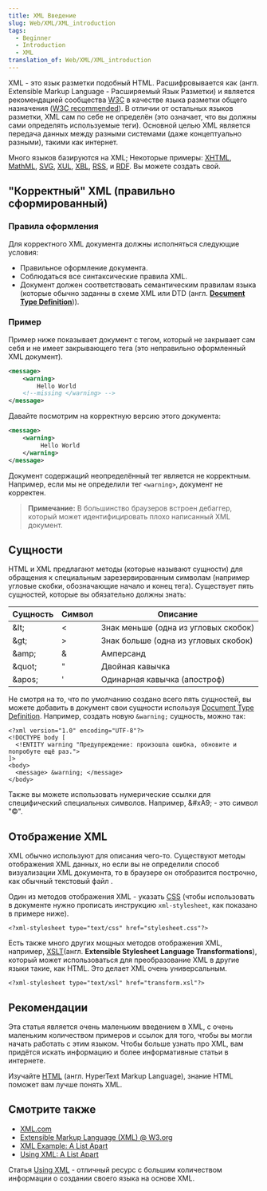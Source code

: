 ```yaml
---
title: XML Введение
slug: Web/XML/XML_introduction
tags:
  - Beginner
  - Introduction
  - XML
translation_of: Web/XML/XML_introduction
---
```


XML - это язык разметки подобный HTML. Расшифровывается как (англ. Extensible Markup Language - Расширяемый Язык Разметки) и является рекомендацией сообщества [W3C](https://www.w3.org) в качестве языка разметки общего назначения ([W3C recommended](https://www.w3.org/TR/xml/)). В отличии от остальных языков разметки, XML сам по себе не определён (это означает, что вы должны сами определять используемые теги). Основной целью XML является передача данных между разными системами (даже концептуально разными), такими как интернет.

Много языков базируются на XML; Некоторые примеры: [XHTML](/ru/docs/Glossary/XHTML), [MathML](/ru/docs/Web/MathML), [SVG](/ru/docs/Web/SVG), [XUL](/ru/docs/Mozilla/Tech/XUL), [XBL](/ru/docs/Mozilla/Tech/XBL), [RSS](/ru/docs/Web/RSS), и [RDF](/ru/docs/RDF). Вы можете создать свой.

## "Корректный" XML (правильно сформированный)

### Правила оформления

Для корректного XML документа должны исполняться следующие условия:

- Правильное оформление документа.
- Соблюдаться все синтаксические правила XML.
- Документ должен соответствовать семантическим правилам языка (которые обычно заданны в схеме XML или DTD (англ. **[Document Type Definition](/ru/docs/Glossary/DTD)**)).

### Пример

Пример ниже показывает документ с тегом, который не закрывает сам себя и не имеет закрывающего тега (это неправильно оформленный XML документ).

```xml
<message>
    <warning>
        Hello World
    <!--missing </warning> -->
</message>
```

Давайте посмотрим на корректную версию этого документа:

```xml
<message>
    <warning>
         Hello World
    </warning>
</message>
```

Документ содержащий неопределённый тег является не корректным. Например, если мы не определили тег `<warning>`, документ не корректен.

> **Примечание:** В большинство браузеров встроен дебаггер, который может идентифицировать плохо написанный XML документ.

## Сущности

HTML и XML предлагают методы (которые называют сущности) для обращения к специальным зарезервированным символам (например угловые скобки, обозначающие начало и конец тега). Существует пять сущностей, которые вы обязательно должны знать:

| Сущность | Символ | Описание                             |
| -------- | ------ | ------------------------------------ |
| \&lt;    | <      | Знак меньше (одна из угловых скобок) |
| \&gt;    | >      | Знак больше (одна из угловых скобок) |
| \&amp;   | &      | Амперсанд                            |
| \&quot;  | "      | Двойная кавычка                      |
| \&apos;  | '      | Одинарная кавычка (апостроф)         |

Не смотря на то, что по умолчанию создано всего пять сущностей, вы можете добавить в документ свои сущности используя [Document Type Definition](/ru/docs/Glossary/DTD). Например, создать новую `&warning;` сущность, можно так:

```
<?xml version="1.0" encoding="UTF-8"?>
<!DOCTYPE body [
  <!ENTITY warning "Предупреждение: произошла ошибка, обновите и попробуте ещё раз.">
]>
<body>
  <message> &warning; </message>
</body>
```

Также вы можете использовать нумерические ссылки для специфический специальных символов. Например, \&#xA9; - это символ "©".

## Отображение XML

XML обычно используют для описания чего-то. Существуют методы отображения XML данных, но если вы не определили способ визуализации XML документа, то в браузере он отобразится построчно, как обычный текстовый файл .

Один из методов отображения XML - указать [CSS](/ru/docs/Web/CSS) (чтобы использовать в документе нужно прописать инструкцию `xml-stylesheet`, как показано в примере ниже).

```
<?xml-stylesheet type="text/css" href="stylesheet.css"?>
```

Есть также много других мощных методов отображения XML, например, [XSLT](/ru/docs/Web/XSLT)(англ. **Extensible Stylesheet Language Transformations**), который может использоваться для преобразование XML в другие языки такие, как HTML. Это делает XML очень универсальным.

```
<?xml-stylesheet type="text/xsl" href="transform.xsl"?>
```

## Рекомендации

Эта статья является очень маленьким введением в XML, с очень маленьким количеством примеров и ссылок для того, чтобы вы могли начать работать с этим языком. Чтобы больше узнать про XML, вам придётся искать информацию и более информативные статьи в интернете.

Изучайте [HTML](/ru/docs/Web/HTML) (англ. HyperText Markup Language), знание HTML поможет вам лучше понять XML.

## Смотрите также

- [XML.com](http://www.xml.com/)
- [Extensible Markup Language (XML) @ W3.org](https://www.w3.org/XML/)
- [XML Example: A List Apart](http://www.alistapart.com/d/usingxml/xml_uses_a.html)
- [Using XML: A List Apart](http://www.alistapart.com/articles/usingxml/)

Статья [Using XML](http://www.alistapart.com/articles/usingxml/) - отличный ресурс с большим количеством информации о создании своего языка на основе XML.
